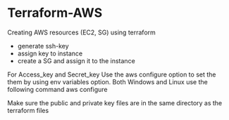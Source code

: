 # Terraform-AWS
Creating AWS resources (EC2, SG) using terraform

- generate ssh-key
- assign key to instance
- create a SG and assign it to the instance

For Access_key and Secret_key
    Use the aws configure option to set the them by using env variables option. Both Windows and Linux use the following command
aws configure 

Make sure the public and private key files are in the same directory as the terraform files
